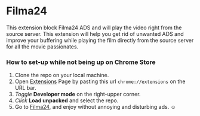 # Filma24
This extension block Filma24 ADS and will play the video right from the source server.
This extension will help you get rid of unwanted ADS and improve your buffering while playing the film directly from the source server for all the movie passionates.

### How to set-up while not being up on Chrome Store
1. Clone the repo on your local machine.
2. Open <a href="chrome://extensions">Extensions</a> Page by pasting this url `chrome://extensions` on the URL bar.
3. _Toggle_ **Developer mode** on the right-upper corner.
4. _Click_ **Load unpacked** and select the repo.
5. Go to [Filma24](https://www.filma24.ai/), and enjoy without annoying and disturbing ads. :relaxed:
